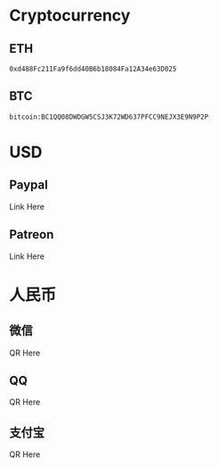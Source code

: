# Cryptocurrency
## ETH
```
0xd488Fc211Fa9f6dd40B6b18084Fa12A34e63D025
```
## BTC
```
bitcoin:BC1QQ08DWDGW5CSJ3K72WD637PFCC9NEJX3E9N9P2P
```

# USD
## Paypal
Link Here
## Patreon
Link Here

# 人民币
## 微信
QR Here
## QQ
QR Here
## 支付宝
QR Here
